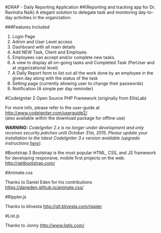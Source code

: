 #DRAP - Daily Reporting Application 
##(Reporting and tracking app for Dr. Ravindra Naik)
A elegant solution to delegate task and monitoring day-to-day activities in the organization.


###Features Included
1.  Login Page
2.  Admin and User Level access
3.  Dashboard with all main details 
4.  Add NEW Task, Client and Employee.
5.  Employees can accept and/or complete new tasks.
6.  A view to display all on-going tasks and Completed Task (PerUser and at organizational level)
7.  A Daily Report form to list out all the work done by an employee in the given day along with the status of the task
8.  Setting page (currently allowing user to change their passwords)
9.  Notification (A simple per day reminder)

#CodeIgniter 2
Open Source PHP Framework (originally from EllisLab)

For more info, please refer to the user-guide at http://www.codeigniter.com/userguide2/  
(also available within the download package for offline use)

**WARNING:** *CodeIgniter 2.x is no longer under development and only receives security patches until October 31st, 2015.
Please update your installation to the latest CodeIgniter 3.x version available
(upgrade instructions [here](http://www.codeigniter.com/userguide3/installation/upgrade_300.html)).*

#Bootstrap 3
Bootstrap is the most popular HTML, CSS, and JS framework for developing responsive, mobile first projects on the web.
http://getbootstrap.com/

#Animate.css

Thanks to Daniel Eden for his contributions https://daneden.github.io/animate.css/

#Rippler.js

Thanks to blivesta http://git.blivesta.com/rippler

#List.js

Thanks to Jonny http://www.listjs.com/
